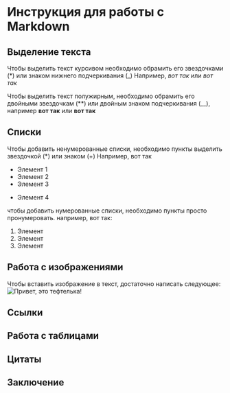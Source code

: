 # Инструкция для работы с Markdown

## Выделение текста

Чтобы выделить текст курсивом необходимо обрамить его звездочками (*) или знаком нижнего подчеркивания (_) Например, *вот так* или _вот так_

Чтобы выделить текст полужирным, необходимо обрамить его двойными звездочкам (**) или двойным знаком подчеркивания (__), например **вот так** или __вот так__

## Списки


Чтобы добавить ненумерованные списки, необходимо пункты выделить звездочкой (*) или знаком (+)
Например, вот так
* Элемент 1
* Элемент 2
* Элемент 3
+ Элемент 4

чтобы добавить нумерованные списки, необходимо пункты просто пронумеровать.
например, вот так:
1. Элемент
2. Элемент
3. Элемент

## Работа с изображениями

Чтобы вставить изображение в текст, достаточно написать следующее:
![Привет, это тефтелька!](1234.jpeg)

## Cсылки

## Работа с таблицами

## Цитаты

## Заключение